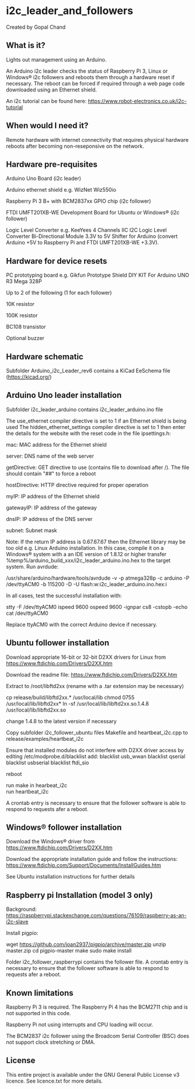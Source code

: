 # i2c_leader_and_followers
Created by Gopal Chand

## What is it?
Lights out management using an Arduino. 

An Arduino i2c leader checks the status of Raspberry Pi 3, Linux or Windows® i2c followers and reboots them through a hardware reset if necessary. The reboot can be forced if required through a web page code downloaded using an Ethernet shield.

An i2c tutorial can be found here: https://www.robot-electronics.co.uk/i2c-tutorial

## When would I need it?
Remote hardware with internet connectivity that requires physical hardware reboots after becoming non-reseponsive on the network.

## Hardware pre-requisites
Arduino Uno Board (i2c leader)

Arduino ethernet shield e.g. WizNet Wiz550io

Raspberry Pi 3 B+ with BCM2837xx GPIO chip (i2c follower)

FTDI UMFT201XB-WE Development Board for Ubuntu or Windows® (i2c follower)

Logic Level Converter e.g. KeeYees 4 Channels IIC I2C Logic Level Converter Bi-Directional Module 3.3V to 5V Shifter for Arduino (convert Arduino +5V to Raspberry Pi and FTDI UMFT201XB-WE +3.3V).

## Hardware for device resets
PC prototyping board e.g. Gikfun Prototype Shield DIY KIT For Arduino UNO R3 Mega 328P

Up to 2 of the following (1 for each follower)

  10K resistor
  
  100K resistor
  
  BC108 transistor
  
Optional buzzer

## Hardware schematic

Subfolder Arduino_i2c_Leader_rev6 contains a KiCad EeSchema file (https://kicad.org/)

## Arduino Uno leader installation

Subfolder i2c_leader_arduino contains i2c_leader_arduino.ino file

The use_ethernet compiler directive is set to 1 if an Ethernet shield is being used
The hidden_ethernet_settings compiler directive is set to 1 then enter the details for the website with the reset code in the file ipsettings.h:

mac: MAC address for the Ethernet shield

server: DNS name of the web server

getDirective: GET directive to use (contains file to download after /). The file should contain "##" to force a reboot

hostDirective: HTTP directive required for proper operation

myIP: IP address of the Ethernet shield

gatewayIP: IP address of the gateway

dnsIP: IP address of the DNS server

subnet: Subnet mask

Note: If the return IP address is 0.67.67.67 then the Ethernet library may be too old e.g. Linux Arduino installation. In this case, compile it on a Windows® system with a an IDE version of 1.8.12 or higher transfer %temp%/arduino_build_xxx/i2c_leader_arduino.ino.hex to the target system. Run avrdude:

/usr/share/arduino/hardware/tools/avrdude -v -p atmega328p -c arduino -P /dev/ttyACM0 -b 115200 -D -U flash:w:i2c_leader_arduino.ino.hex:i 

In all cases, test the successful installation with:

stty -F /dev/ttyACM0 ispeed 9600 ospeed 9600 -ignpar cs8 -cstopb -echo
cat /dev/ttyACM0

Replace ttyACM0 with the correct Arduino device if necessary.

## Ubuntu follower installation
Download appropriate 16-bit or 32-bit D2XX drivers for Linux from https://www.ftdichip.com/Drivers/D2XX.htm

Download the readme file: https://www.ftdichip.com/Drivers/D2XX.htm

Extract to /root/libftd2xx (rename with a .tar extension may be necessary)

cp release/build/libftd2xx.* /usr/local/lib
chmod 0755 /usr/local/lib/libftd2xx*
ln -sf /usr/local/lib/libftd2xx.so.1.4.8 /usr/local/lib/libftd2xx.so

change 1.4.8 to the latest version if necessary

Copy subfolder i2c_follower_ubuntu files Makefile and heartbeat_i2c.cpp to release/examples/heartbeat_i2c

Ensure that installed modules do not interfere with D2XX driver access by editing /etc/modprobe.d/blacklist
add:
blacklist usb_wwan
blacklist qserial
blacklist usbserial
blacklist ftdi_sio

reboot

run make in hearbeat_i2c  
run heartbeat_i2c

A crontab entry is necessary to ensure that the follower software is able to respond to requests afer a reboot.

## Windows® follower installation
Download the Windows® driver from https://www.ftdichip.com/Drivers/D2XX.htm

Download the appropriate installation guide and follow the instructions: https://www.ftdichip.com/Support/Documents/InstallGuides.htm

See Ubuntu installation instructions for further details

## Raspberry pi Installation (model 3 only)
Background: https://raspberrypi.stackexchange.com/questions/76109/raspberry-as-an-i2c-slave

Install pigpio:

wget https://github.com/joan2937/pigpio/archive/master.zip
unzip master.zip
cd pigpio-master
make
sudo make install

Folder i2c_follower_raspberrypi contains the follower file. A crontab entry is necessary to ensure that the follower software is able to respond to requests afer a reboot.

## Known limitations
Raspberry Pi 3 is required. The Raspberry Pi 4 has the BCM2711 chip and is not supported in this code.

Raspberry Pi not using interrupts and CPU loading will occur.

The BCM2837 i2c follower using the Broadcom Serial Controller (BSC) does not support clock stretching or DMA.

## License
This entire project is available under the GNU General Public License v3 licence. See licence.txt for more details.
